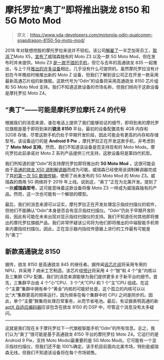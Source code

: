 # 摩托罗拉“奥丁”即将推出骁龙 8150 和 5G Moto Mod

> 原文：<https://www.xda-developers.com/motorola-odin-qualcomm-snapdragon-8150-5g-moto-mod/>

2018 年对联想控股的摩托罗拉来说并不轻松。该公司[解雇了](https://www.xda-developers.com/motorola-lays-off-half-chicago-workforce/)一半芝加哥员工，[取消了](https://www.xda-developers.com/motorola-2018-smartphone-launch-leadership-changes/)Moto X5，[宣布了](https://www.xda-developers.com/verizon-moto-z3-announced-5g-moto-mod/)威瑞森独有的 Moto Z3 以及一款 5G Moto Mod，但在发布时并未提供。Moto Z3 [是一款不错的手机](https://www.xda-developers.com/moto-z3-review-the-bleeding-edge-paradox/)，但它与去年的高通骁龙 835 一起推出，与上个月[推出的许多设备](https://www.xda-developers.com/discussion-favorite-smartphone-october-2018/)相比，几乎没有什么可提供的。虽然摩托罗拉没有计划在今年晚些时候推出新的 Moto Z 设备，但我们了解到该公司正在开发一款采用最新高通芯片组的新旗舰。这款代号为“Odin”的设备将采用高通骁龙 8150 芯片组和 5G Moto Mod 支持。我们不知道这款设备的市场名称，但我们倾向于这款设备是摩托罗拉 Moto Z4。

## “奥丁”——可能是摩托罗拉摩托 Z4 的代号

根据我们的消息来源，谁在电话上提供了我们能够验证的细节，即将到来的摩托罗拉旗舰是基于即将到来的**骁龙 8150** 平台。最初的设备配置具有 4GB 内存和 32GB 存储，尽管这款手机仍处于早期开发阶段，因此可能会有更高的内存和存储型号。该设备运行的是 **Android 9 Pie** ，摩托罗拉正在开发这款手机，并考虑到了 **Moto Mod 支持**。然而，我们不知道该设备是否支持现有的 Moto Mods。摩托罗拉此前承诺对 Moto Z 系列产品提供三代支持，这款设备将是第四代机型。

我们所知道的是“Odin”将支持摩托罗拉即将推出的 **5G Moto Mod** 。这很可能会由于[高通的骁龙 X50 调制解调器](https://www.xda-developers.com/qualcomm-5g-snapdragon-x50-modem/)而成为可能，威瑞森已经使用该调制解调器完成了其[的第一次 5G 数据传输](https://www.anrdoezrs.net/links/100122946/type/dlg/sid/UUxdaUeUpU22922/https://www.verizon.com/about/news/verizon-completes-first-5g-data-transmission-smartphone)，使用了尚未发布的 5G Moto Mod 的 Moto Z3。威瑞森的商用 5G 网络将于 2019 年上线。说到这，“奥丁”正在为北美开发。提到了一款**威瑞森型号**，这可能意味着这款设备将像 Moto Z3 一样成为威瑞森独有的产品。然而，这一次也可能有一个解锁的模型。

最后，我们的消息来源可以证实，摩托罗拉正在开发处理显示指纹扫描仪的软件，但他们不能确认“Odin”本身是否会有显示指纹扫描仪。“Odin”仍处于早期开发阶段，因此有可能在未来出现对显示指纹扫描仪的支持。我们不知道任何其他即将推出的摩托罗拉旗舰产品，我们非常怀疑该公司将为他们即将推出的中端智能手机带来内置指纹扫描仪。因此，正在显示器内指纹传感器上进行的工作最有可能是为“奥丁”

## 新款高通骁龙 8150

据传，骁龙 8150 是高通骁龙 845 的继任者。据传闻[该芯片组](https://www.xda-developers.com/qualcomm-snapdragon-855-dedicated-npu/)将采用专用的 NPU，并采用 7 纳米工艺制造。该芯片组[预计](https://www.xda-developers.com/qualcomm-snapdragon-8150-details/)将采用 4 个“银”和 4 个“金”内核以及三集群 CPU 配置。我们的消息来源能够为我们提供更多关于新平台的细节。首先，三集群平台由 4 个“小”CPU、3 个“大”CPU 和 1 个“主”CPU 组成。在这个“主要”集群中拥有单个“黄金”内核的可能好处是，这个孤立的内核可以以比“大”集群更高的频率运行，因为频率在每个集群中的 CPU 之间是同步的。因此，单个“主要”群集将处理日常事务，从而节省电池。最后，有证据表明高通的新 [aptX 自适应编码器](https://www.xda-developers.com/qualcomm-aptx-adaptive-bluetooth-audio-codec/)应该包含在骁龙 8150 的 DSP 中，尽管这个消息没有太多疑问。

* * *

这就是我们现在关于摩托罗拉下一代旗舰智能手机“Odin”的所有信息。总之，我们认为“奥丁”很可能是基于高通骁龙 8150 平台的摩托罗拉 Moto Z4。它运行的是 Android 9 Pie，支持 Moto Mods(最重要的是 5G Moto Mod)。它可能有一个显示指纹扫描仪，但我们还不能 100%确定。该手机目前面向北美市场，特别是威瑞森无线，但我们不知道该设备将在每个市场销售。